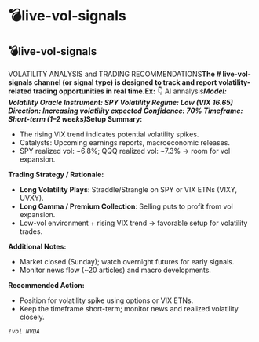 # 💣live-vol-signals

## 💣live-vol-signals

VOLATILITY ANALYSIS and TRADING RECOMMENDATIONS**The # live-vol-signals channel (or signal type) is designed to track and report volatility-related trading opportunities in real time.Ex:** 👇 AI annalysi&#x73;_**Model: Volatility Oracle Instrument: SPY Volatility Regime: Low (VIX 16.65) Direction: Increasing volatility expected Confidence: 70% Timeframe: Short-term (1–2 weeks)**_**Setup Summary:**

* The rising VIX trend indicates potential volatility spikes.
* Catalysts: Upcoming earnings reports, macroeconomic releases.
* SPY realized vol: \~6.8%; QQQ realized vol: \~7.3% → room for vol expansion.

**Trading Strategy / Rationale:**

* **Long Volatility Plays**: Straddle/Strangle on SPY or VIX ETNs (VIXY, UVXY).
* **Long Gamma / Premium Collection**: Selling puts to profit from vol expansion.
* Low-vol environment + rising VIX trend → favorable setup for volatility trades.

**Additional Notes:**

* Market closed (Sunday); watch overnight futures for early signals.
* Monitor news flow (\~20 articles) and macro developments.

**Recommended Action:**

* Position for volatility spike using options or VIX ETNs.
* Keep the timeframe short-term; monitor news and realized volatility closely.

_`!vol NVDA`_
